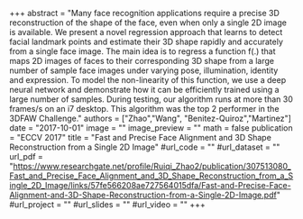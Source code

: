 +++
abstract = "Many face recognition applications require a precise 3D reconstruction of the shape of the face, even when only a single 2D image is available. We present a novel regression approach that learns to detect facial landmark points and estimate their 3D shape rapidly and accurately from a single face image. The main idea is to regress a function f(.) that maps 2D images of faces to their corresponding 3D shape from a large number of sample face images under varying pose, illumination, identity and expression. To model the non-linearity of this function, we use a deep neural network and demonstrate how it can be efficiently trained using a large number of samples. During testing, our algorithm runs at more than 30 frames/s on an i7 desktop. This algorithm was the top 2 performer in the 3DFAW Challenge."
authors = ["Zhao","Wang", "Benitez-Quiroz","Martinez"]
date = "2017-10-01"
image = ""
image_preview = ""
math = false
publication = "ECCV 2017"
title = "Fast and Precise Face Alignment and 3D Shape Reconstruction from a Single 2D Image"
#url_code = ""
#url_dataset = ""
url_pdf = "https://www.researchgate.net/profile/Ruiqi_Zhao2/publication/307513080_Fast_and_Precise_Face_Alignment_and_3D_Shape_Reconstruction_from_a_Single_2D_Image/links/57fe566208ae727564015dfa/Fast-and-Precise-Face-Alignment-and-3D-Shape-Reconstruction-from-a-Single-2D-Image.pdf"
#url_project = ""
#url_slides = ""
#url_video = ""
+++
